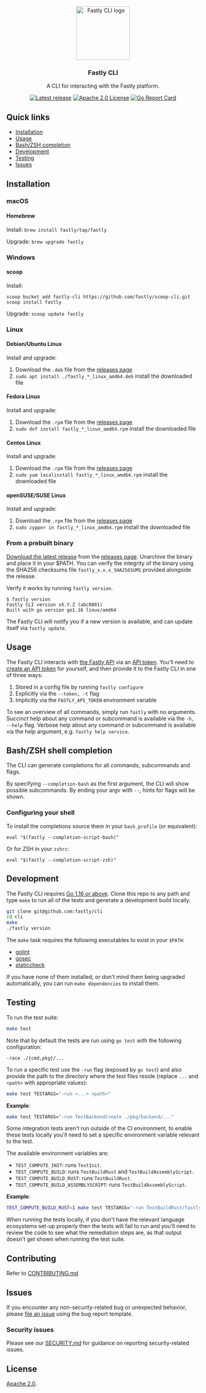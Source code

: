 <div align="center">
  <img alt="Fastly CLI logo" src="https://raw.githubusercontent.com/fastly/cli/master/docs/img/cli-logo.svg?sanitize=true" height="140" />
  <h3 align="center">Fastly CLI</h3>
  <p align="center">A CLI for interacting with the Fastly platform.</p>
  <p align="center">
      <a href="https://github.com/fastly/cli/releases/latest"><img alt="Latest release" src="https://img.shields.io/github/v/release/fastly/cli" /></a>
      <a href="#License"><img alt="Apache 2.0 License" src="https://img.shields.io/github/license/fastly/cli" /></a>
      <a href="https://goreportcard.com/report/github.com/fastly/cli"><img alt="Go Report Card" src="https://goreportcard.com/badge/github.com/fastly/cli" /></a>
  </p>
</div>

## Quick links
- [Installation](#Installation)
- [Usage](#Usage)
- [Bash/ZSH completion](#bashzsh-shell-completion)
- [Development](#Development)
- [Testing](#Testing)
- [Issues](#Issues)

## Installation

### macOS
#### Homebrew

Install: `brew install fastly/tap/fastly`

Upgrade: `brew upgrade fastly`

### Windows
#### scoop
Install:

```
scoop bucket add fastly-cli https://github.com/fastly/scoop-cli.git
scoop install fastly
```
Upgrade: `scoop update fastly`

### Linux
#### Debian/Ubuntu Linux

Install and upgrade:

1. Download the `.deb` file from the [releases page][releases]
2. `sudo apt install ./fastly_*_linux_amd64.deb` install the downloaded file

#### Fedora Linux

Install and upgrade:

1. Download the `.rpm` file from the [releases page][releases]
2. `sudo dnf install fastly_*_linux_amd64.rpm` install the downloaded file

#### Centos Linux

Install and upgrade:

1. Download the `.rpm` file from the [releases page][releases]
2. `sudo yum localinstall fastly_*_linux_amd64.rpm` install the downloaded file

#### openSUSE/SUSE Linux

Install and upgrade:

1. Download the `.rpm` file from the [releases page][releases]
2. `sudo zypper in fastly_*_linux_amd64.rpm` install the downloaded file

### From a prebuilt binary
[Download the latest release][latest] from the [releases page][releases].
Unarchive the binary and place it in your $PATH. You can verify the integrity
of the binary using the SHA256 checksums file `fastly_x.x.x_SHA256SUMS` provided
alongside the release.

[latest]: https://github.com/fastly/cli/releases/latest
[releases]: https://github.com/fastly/cli/releases

Verify it works by running `fastly version`.

```
$ fastly version
Fastly CLI version vX.Y.Z (abc0001)
Built with go version go1.16 linux/amd64
```

The Fastly CLI will notify you if a new version is available, and can update
itself via `fastly update`.

## Usage

The Fastly CLI interacts with [the Fastly API][api] via an [API token][tokens].
You'll need to [create an API token][create] for yourself, and then provide it
to the Fastly CLI in one of three ways:

1. Stored in a config file by running `fastly configure`
1. Explicitly via the `--token, -t` flag
1. Implicitly via the `FASTLY_API_TOKEN` environment variable

[api]: https://docs.fastly.com/api
[tokens]: https://docs.fastly.com/api/auth#tokens
[create]: https://docs.fastly.com/en/guides/using-api-tokens#creating-api-tokens

To see an overview of all commands, simply run `fastly` with no arguments.
Succinct help about any command or subcommand is available via the `-h, --help`
flag. Verbose help about any command or subcommand is available via the help
argument, e.g. `fastly help service`.

## Bash/ZSH shell completion
The CLI can generate completions for all commands, subcommands and flags.

By specifying `--completion-bash` as the first argument, the CLI will show possible subcommands. By ending your argv with `--`, hints for flags will be shown.

### Configuring your shell
To install the completions source them in your `bash_profile` (or equivalent):
```
eval "$(fastly --completion-script-bash)"
```

Or for ZSH in your `zshrc`:
```
eval "$(fastly --completion-script-zsh)"
```

## Development

The Fastly CLI requires [Go 1.16 or above](https://golang.org). Clone this repo
to any path and type `make` to run all of the tests and generate a development
build locally.

```sh
git clone git@github.com:fastly/cli
cd cli
make
./fastly version
```

The `make` task requires the following executables to exist in your `$PATH`:

- [golint](https://github.com/golang/lint)
- [gosec](https://github.com/securego/gosec)
- [staticcheck](https://staticcheck.io/)

If you have none of them installed, or don't mind them being upgraded automatically, you can run `make dependencies` to install them.

## Testing

To run the test suite:

```sh
make test
```

Note that by default the tests are run using `go test` with the following configuration:

```
-race ./{cmd,pkg}/...
```

To run a specific test use the `-run` flag (exposed by `go test`) and also provide the path to the directory where the test files reside (replace `...` and `<path>` with appropriate values):

```sh
make test TESTARGS="-run <...> <path>"
```

**Example**:

```sh
make test TESTARGS="-run TestBackendCreate ./pkg/backend/..."
```

Some integration tests aren't run outside of the CI environment, to enable these tests locally you'll need to set a specific environment variable relevant to the test.

The available environment variables are:

- `TEST_COMPUTE_INIT`: runs `TestInit`.
- `TEST_COMPUTE_BUILD`: runs `TestBuildRust` and `TestBuildAssemblyScript`.
- `TEST_COMPUTE_BUILD_RUST`: runs `TestBuildRust`.
- `TEST_COMPUTE_BUILD_ASSEMBLYSCRIPT`: runs `TestBuildAssemblyScript`.

**Example**:

```sh
TEST_COMPUTE_BUILD_RUST=1 make test TESTARGS="-run TestBuildRust/fastly_crate_prerelease ./pkg/compute/..." 
```

When running the tests locally, if you don't have the relevant language ecosystems set-up properly then the tests will fail to run and you'll need to review the code to see what the remediation steps are, as that output doesn't get shown when running the test suite.

## Contributing

Refer to [CONTRIBUTING.md](./CONTRIBUTING.md)

## Issues

If you encounter any non-security-related bug or unexpected behavior, please [file an issue][bug]
using the bug report template.

[bug]: https://github.com/fastly/cli/issues/new?labels=bug&template=bug_report.md

### Security issues

Please see our [SECURITY.md](SECURITY.md) for guidance on reporting security-related issues.

## License

[Apache 2.0](LICENSE).

